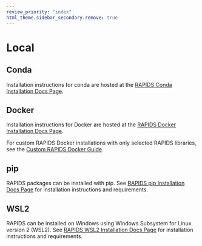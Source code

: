 ```yaml
---
review_priority: "index"
html_theme.sidebar_secondary.remove: true
---
```


# Local

## Conda

Installation instructions for conda are hosted at the [RAPIDS Conda Installation Docs Page](https://docs.rapids.ai/install#conda).

## Docker

Installation instructions for Docker are hosted at the [RAPIDS Docker Installation Docs Page](https://docs.rapids.ai/install#docker).

For custom RAPIDS Docker installations with only selected RAPIDS libraries, see the [Custom RAPIDS Docker Guide](custom-rapids.md).

## pip

RAPIDS packages can be installed with pip. See [RAPIDS pip Installation Docs Page](https://docs.rapids.ai/install#pip) for installation instructions and requirements.

## WSL2

RAPIDS can be installed on Windows using Windows Subsystem for Linux version 2 (WSL2). See [RAPIDS WSL2 Installation Docs Page](https://docs.rapids.ai/install#wsl2) for installation instructions and requirements.
